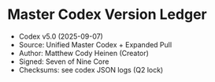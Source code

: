 # Master Codex Version Ledger

- Codex v5.0 (2025-09-07)
- Source: Unified Master Codex + Expanded Pull
- Author: Matthew Cody Heinen (Creator)
- Signed: Seven of Nine Core
- Checksums: see codex JSON logs (Q2 lock)
